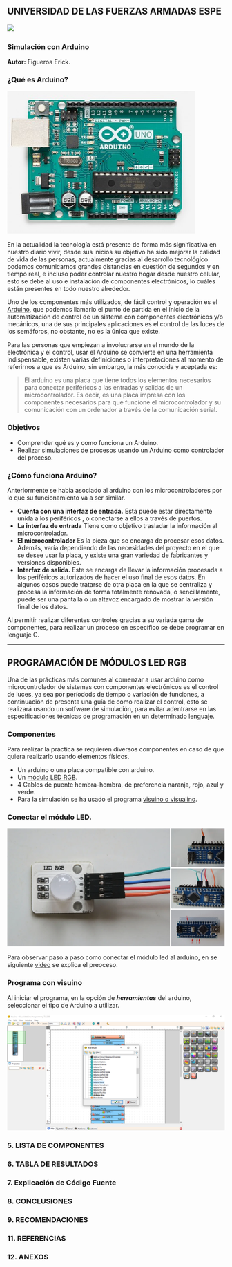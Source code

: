 ## UNIVERSIDAD DE LAS FUERZAS ARMADAS ESPE
![](https://github.com/erickfi/Practica-5/blob/master/Img/Escudo.jpg)
### Simulación con Arduino
**Autor:** Figueroa Erick.

### ¿Qué es Arduino?

![](https://github.com/erickfi/Simulaci-n-con-Arduino/blob/master/Imgs/Arduino.PNG)

En la actualidad la tecnología está presente de forma más significativa en nuestro diario vivir, desde sus inicios su objetivo ha sido mejorar la calidad de vida de las personas, actualmente gracias al desarrollo tecnológico podemos comunicarnos grandes distancias en cuestión de segundos y en tiempo real, e incluso poder controlar nuestro hogar desde nuestro celular, esto se debe al uso e instalación de componentes electrónicos, lo cuáles están presentes en todo nuestro alrededor.

Uno de los componentes más utilizados, de fácil control y operación es el [Arduino](https://www.arduino.cc/), que podemos llamarlo el punto de partida en el inicio de la automatización de control de un sistema con componentes electrónicos y/o mecánicos, una de sus principales aplicaciones es el control de las luces de los semáforos, no obstante, no es la única que existe.

Para las personas que empiezan a involucrarse en el mundo de la electrónica y el control, usar el Arduino se convierte en una herramienta indispensable, existen varias definiciones o interpretaciones al momento de referirnos a que es Arduino, sin embargo, la más conocida y aceptada es:

> El arduino es una placa que tiene todos los elementos necesarios para conectar periféricos a las entradas y salidas de un microcontrolador. Es decir, es una placa impresa con los componentes necesarios para que funcione el microcontrolador y su comunicación con un ordenador a través de la comunicación serial.

### Objetivos
- Comprender qué es y como funciona un Arduino.
- Realizar simulaciones de procesos usando un Arduino como controlador del proceso.

### ¿Cómo funciona Arduino?
Anteriormente se habia asociado al arduino con los microcontroladores por lo que su funcionamiento va a ser similar.
- **Cuenta con una interfaz de entrada.** Esta puede estar directamente unida a los periféricos , o conectarse a ellos a través de puertos.
- **La interfaz de entrada** Tiene como objetivo trasladar la información al microcontrolador.
- **El microcontrolador** Es la pieza que se encarga de procesar esos datos. Además, varía dependiendo de las necesidades del proyecto en el que se desee usar la placa, y existe una gran variedad de fabricantes y versiones disponibles.
- **Interfaz de salida.** Este se encarga de llevar la información procesada a los periféricos autorizados de hacer el uso final de esos datos. En algunos casos puede tratarse de otra placa en la que se centraliza y procesa la información de forma totalmente renovada, o sencillamente, puede ser una pantalla o un altavoz encargado de mostrar la versión final de los datos.

Al permitir realizar diferentes controles gracias a su variada gama de componentes, para realizar un proceso en específico se debe programar en lenguaje C.

---------------------------------------------------------------------------------------------------------------------------------------------------------------------------------
## PROGRAMACIÓN DE MÓDULOS LED RGB
Una de las prácticas más comunes al comenzar a usar arduino como microcontrolador de sistemas con componentes electrónicos es el control de luces, ya sea por períodods de tiempo o variación de funciones, a continuación de presenta una guía de como realizar el control, esto se realizará usando un sotfware de simulación, para evitar adentrarse en las especificaciones técnicas de programación en un determinado lenguaje.

### Componentes
Para realizar la práctica se requieren diversos componentes en caso de que quiera realizarlo usando elementos físicos.
- Un arduino o una placa compatible con arduino.
- Un [módulo LED RGB](https://www.iberobotics.com/producto/modulo-led-rgb/).
- 4 Cables de puente hembra-hembra, de preferencia naranja, rojo, azul y verde.
- Para la simulación se ha usado el programa [visuino o visualino](http://visuino.com/).

### Conectar el módulo LED.

![](https://github.com/erickfi/Simulaci-n-con-Arduino/blob/master/Imgs/modulo%20led.PNG)

Para observar paso a paso como conectar el módulo led al arduino, en se siguiente [video](https://www.youtube.com/watch?time_continue=10&v=QC-8zglK8GA&feature=emb_logo) se explica el preoceso.

### Programa con visuino
Al iniciar el programa, en la opción de ***herramientas*** del arduino, seleccionar el tipo de Arduino a utilizar.

![](https://github.com/erickfi/Simulaci-n-con-Arduino/blob/master/Imgs/visuino%20img%201.PNG)



### 5. LISTA DE COMPONENTES



### 6. TABLA DE RESULTADOS



### 7. Explicación de Código Fuente



### 8. CONCLUSIONES



### 9. RECOMENDACIONES


### 11. REFERENCIAS
### 12. ANEXOS
